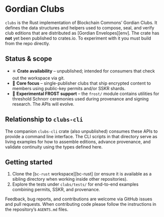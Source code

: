 # Gordian Clubs

`clubs` is the Rust implementation of Blockchain Commons’ Gordian Clubs. It defines the data structures and helpers used to compose, seal, and verify club editions that are distributed as [Gordian Envelopes][env]. The crate has **not** yet been published to crates.io. To experiment with it you must build from the repo directly.

## Status & scope

- ✳️ **Crate availability** – unpublished; intended for consumers that check out the workspace via git.
- 🧱 **Core focus** – single-publisher clubs that ship encrypted content to members using public-key permits and/or SSKR shards.
- 🧪 **Experimental FROST support** – the `frost/` module contains utilities for threshold Schnorr ceremonies used during provenance and signing research. The APIs will evolve.

## Relationship to `clubs-cli`

The companion `clubs-cli` crate (also unpublished) consumes these APIs to provide a command line interface. The CLI scripts in that directory serve as living examples for how to assemble editions, advance provenance, and validate continuity using the types defined here.

## Getting started

1. Clone the [`bc-rust` workspace][bc-rust] (or ensure it is available as a sibling directory when working inside other repositories).
2. Explore the tests under `clubs/tests/` for end-to-end examples combining permits, SSKR, and provenance.

Feedback, bug reports, and contributions are welcome via GitHub issues and pull requests. When contributing code please follow the instructions in the repository’s `AGENTS.md` files.
